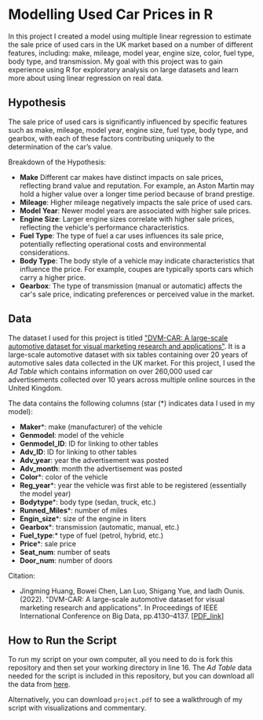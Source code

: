 # Modelling Used Car Prices in R

In this project I created a model using multiple linear regression to estimate the sale price of used cars in the UK market based on a number of different features, including: make, mileage, model year, engine size, color, fuel type, body type, and transmission. My goal with this project was to gain experience using R for exploratory analysis on large datasets and learn more about using linear regression on real data. 

## Hypothesis
The sale price of used cars is significantly influenced by specific features such as make, mileage, model year, engine size, fuel type, body type, and gearbox, with each of these factors contributing uniquely to the determination of the car’s value.

Breakdown of the Hypothesis:
* **Make** Different car makes have distinct impacts on sale prices, reflecting brand value and reputation. For example, an Aston Martin may hold a higher value over a longer time period because of brand prestige.
* **Mileage**: Higher mileage negatively impacts the sale price of used cars.
* **Model Year**: Newer model years are associated with higher sale prices.
* **Engine Size**: Larger engine sizes correlate with higher sale prices, reflecting the vehicle's performance characteristics.
* **Fuel Type**: The type of fuel a car uses influences its sale price, potentially reflecting operational costs and environmental considerations.
* **Body Type**: The body style of a vehicle may indicate characteristics that influence the price. For example, coupes are typically sports cars which carry a higher price. 
* **Gearbox**: The type of transmission (manual or automatic) affects the car's sale price, indicating preferences or perceived value in the market.

## Data
The dataset I used for this project is titled ["DVM-CAR: A large-scale automotive dataset for visual marketing research and applications"](https://deepvisualmarketing.github.io/). It is a large-scale automotive dataset with six tables containing over 20 years of automotive sales data collected in the UK market. For this project, I used the *Ad Table* which contains information on over 260,000 used car advertisements collected over 10 years across multiple online sources in the United Kingdom. 

The data contains the following columns (star (*) indicates data I used in my model):
* **Maker***: make (manufacturer) of the vehicle
* **Genmodel**: model of the vehicle
* **Genmodel_ID**: ID for linking to other tables
* **Adv_ID**: ID for linking to other tables
* **Adv_year**: year the advertisement was posted
* **Adv_month**: month the advertisement was posted
* **Color***: color of the vehicle
* **Reg_year***: year the vehicle was first able to be registered (essentially the model year)
* **Bodytype***: body type (sedan, truck, etc.)
* **Runned_Miles***: number of miles
* **Engin_size***: size of the engine in liters
* **Gearbox***: transmission (automatic, manual, etc.)
* **Fuel_type**:* type of fuel (petrol, hybrid, etc.)
* **Price***: sale price 
* **Seat_num**: number of seats
* **Door_num**: number of doors

Citation:
* Jingming Huang, Bowei Chen, Lan Luo, Shigang Yue, and Iadh Ounis. (2022). "DVM-CAR: A large-scale automotive dataset for visual marketing research and applications". In Proceedings of IEEE International Conference on Big Data, pp.4130–4137. [[PDF_link]](https://arxiv.org/pdf/2109.00881)

## How to Run the Script
To run my script on your own computer, all you need to do is fork this repository and then set your working directory in line 16. The *Ad Table* data needed for the script is included in this repository, but you can download all the data from [here](https://deepvisualmarketing.github.io/). 

Alternatively, you can download `project.pdf` to see a walkthrough of my script with visualizations and commentary.
